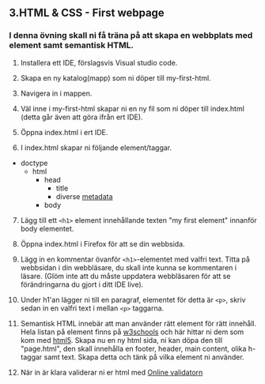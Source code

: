 ## 3.HTML & CSS - First webpage

### I denna övning skall ni få träna på att skapa en webbplats med element samt semantisk HTML.

1. Installera ett IDE, förslagsvis Visual studio code.

1. Skapa en ny katalog(mapp) som ni döper till my-first-html.

1. Navigera in i mappen.

1. Väl inne i my-first-html skapar ni en ny fil som ni döper till index.html (detta går även att göra ifrån ert IDE).

1. Öppna index.html i ert IDE.

1. I index.html skapar ni följande element/taggar.

* doctype
  * html
    * head
      * title
      * diverse [metadata](https://www.w3schools.com/tags/tag_meta.asp)
    * body

7. Lägg till ett ```<h1>``` element innehållande texten "my first element" innanför body elementet.

8. Öppna index.html i Firefox för att se din webbsida.

9. Lägg in en kommentar övanför ```<h1>```-elementet med valfri text. Titta på webbsidan i din webbläsare, du skall inte kunna se kommentaren i läsare. (Glöm inte att du måste uppdatera webbläsaren för att se förändringarna du gjort i ditt IDE live).

10. Under h1'an lägger ni till en paragraf, elementet för detta är ```<p>```, skriv sedan in en valfri text i mellan ```<p>``` taggarna.

11. Semantisk HTML innebär att man använder rätt element för rätt innehåll. Hela listan på element finns på [w3schools](https://developer.mozilla.org/en-US/docs/Web/HTML/Element) och här hittar ni dem som kom med [html5](https://www.w3schools.com/html/html5_semantic_elements.asp). Skapa nu en ny html sida, ni kan döpa den till "page.html", den skall innehålla en footer, header, main content, olika h-taggar samt text. Skapa detta och tänk på vilka element ni använder.

12. När in är klara validerar ni er html med [Online validatorn](https://validator.w3.org/)






